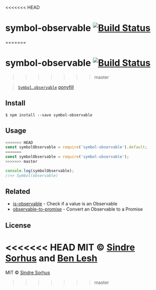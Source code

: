 <<<<<<< HEAD
# symbol-observable [![Build Status](https://travis-ci.org/benlesh/symbol-observable.svg?branch=master)](https://travis-ci.org/benlesh/symbol-observable)
=======
# symbol-observable [![Build Status](https://travis-ci.org/blesh/symbol-observable.svg?branch=master)](https://travis-ci.org/blesh/symbol-observable)
>>>>>>> master

> [`Symbol.observable`](https://github.com/zenparsing/es-observable) [ponyfill](https://ponyfill.com)


## Install

```
$ npm install --save symbol-observable
```


## Usage

```js
<<<<<<< HEAD
const symbolObservable = require('symbol-observable').default;
=======
const symbolObservable = require('symbol-observable');
>>>>>>> master

console.log(symbolObservable);
//=> Symbol(observable)
```


## Related

- [is-observable](https://github.com/sindresorhus/is-observable) - Check if a value is an Observable
- [observable-to-promise](https://github.com/sindresorhus/observable-to-promise) - Convert an Observable to a Promise


## License

<<<<<<< HEAD
MIT © [Sindre Sorhus](https://sindresorhus.com) and [Ben Lesh](https://github.com/benlesh)
=======
MIT © [Sindre Sorhus](https://sindresorhus.com)
>>>>>>> master
